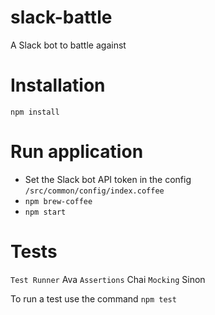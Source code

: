 # slack-battle
A Slack bot to battle against

# Installation 

`npm install`

# Run application

* Set the Slack bot API token in the config `/src/common/config/index.coffee`
* `npm brew-coffee`
* `npm start`

# Tests

`Test Runner` Ava
`Assertions` Chai
`Mocking` Sinon

To run a test use the command `npm test`